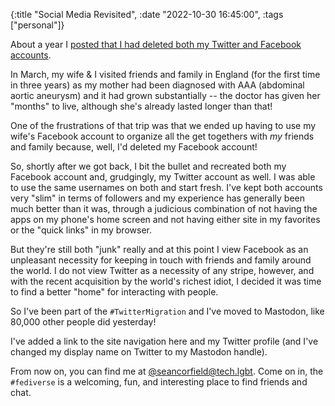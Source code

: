 {:title "Social Media Revisited",
 :date "2022-10-30 16:45:00",
 :tags ["personal"]}

About a year I [posted that I had deleted both my Twitter and Facebook accounts](https://corfield.org/blog/2021/11/10/social-media/).

In March, my wife & I visited friends and family in England (for the first time
in three years) as my mother had been diagnosed with AAA (abdominal
aortic aneurysm) and it had grown substantially -- the doctor has given her
"months" to live, although she's already lasted longer than that!

One of the frustrations of that trip was that we ended up having to use my
wife's Facebook account to organize all the get togethers with _my_ friends
and family because, well, I'd deleted my Facebook account!

So, shortly after we got back, I bit the bullet and recreated both my
Facebook account and, grudgingly, my Twitter account as well. I was able to
use the same usernames on both and start fresh. I've kept both accounts very
"slim" in terms of followers and my experience has generally been much better
than it was, through a judicious combination of not having the apps on my
phone's home screen and not having either site in my favorites or the
"quick links" in my browser.

But they're still both "junk" really and at this point I view Facebook as
an unpleasant necessity for keeping in touch with friends and family around
the world. I do not view Twitter as a necessity of any stripe, however, and
with the recent acquisition by the world's richest idiot, I decided it was
time to find a better "home" for interacting with people.

So I've been part of the `#TwitterMigration` and I've moved to Mastodon,
like 80,000 other people did yesterday!

I've added a link to the site navigation here and my Twitter profile (and
I've changed my display name on Twitter to my Mastodon handle).

From now on, you can find me at [@seancorfield@tech.lgbt](https://tech.lgbt/@seancorfield).
Come on in, the `#fediverse` is a welcoming, fun, and interesting place to find
friends and chat.
